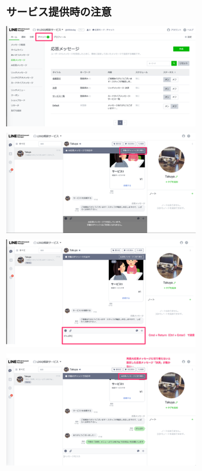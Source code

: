 # サービス提供時の注意

![go_to_chat_page.png](https://raw.githubusercontent.com/maztak/katacoda-scenarios/master/create-line-official-account/images/go_to_chat_page.png)

![change_to_manual_chat.png](https://raw.githubusercontent.com/maztak/katacoda-scenarios/master/create-line-official-account/images/change_to_manual_chat.png)

![send_manual_message.png](https://raw.githubusercontent.com/maztak/katacoda-scenarios/master/create-line-official-account/images/send_manual_message.png)

![change_ai_response_message.png](https://raw.githubusercontent.com/maztak/katacoda-scenarios/master/create-line-official-account/images/change_ai_response_message.png)
